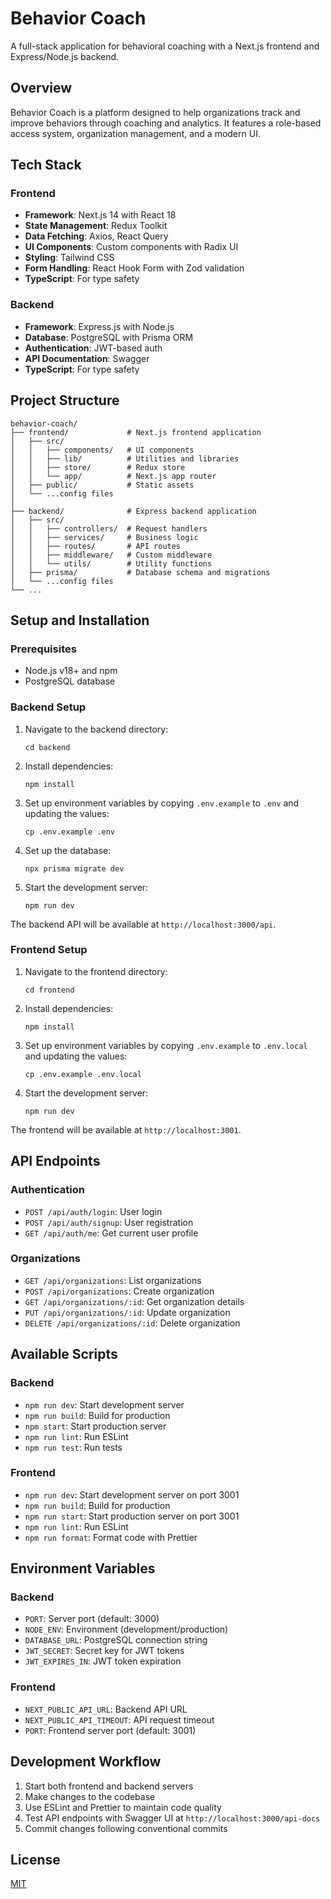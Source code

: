 # Behavior Coach

A full-stack application for behavioral coaching with a Next.js frontend and Express/Node.js backend.

## Overview

Behavior Coach is a platform designed to help organizations track and improve behaviors through coaching and analytics. It features a role-based access system, organization management, and a modern UI.

## Tech Stack

### Frontend
- **Framework**: Next.js 14 with React 18
- **State Management**: Redux Toolkit
- **Data Fetching**: Axios, React Query
- **UI Components**: Custom components with Radix UI
- **Styling**: Tailwind CSS
- **Form Handling**: React Hook Form with Zod validation
- **TypeScript**: For type safety

### Backend
- **Framework**: Express.js with Node.js
- **Database**: PostgreSQL with Prisma ORM
- **Authentication**: JWT-based auth
- **API Documentation**: Swagger
- **TypeScript**: For type safety

## Project Structure

```
behavior-coach/
├── frontend/             # Next.js frontend application
│   ├── src/
│   │   ├── components/   # UI components
│   │   ├── lib/          # Utilities and libraries
│   │   ├── store/        # Redux store
│   │   └── app/          # Next.js app router
│   ├── public/           # Static assets
│   └── ...config files
│
├── backend/              # Express backend application
│   ├── src/
│   │   ├── controllers/  # Request handlers
│   │   ├── services/     # Business logic
│   │   ├── routes/       # API routes
│   │   ├── middleware/   # Custom middleware
│   │   └── utils/        # Utility functions
│   ├── prisma/           # Database schema and migrations
│   └── ...config files
└── ...
```

## Setup and Installation

### Prerequisites
- Node.js v18+ and npm
- PostgreSQL database

### Backend Setup
1. Navigate to the backend directory:
   ```
   cd backend
   ```

2. Install dependencies:
   ```
   npm install
   ```

3. Set up environment variables by copying `.env.example` to `.env` and updating the values:
   ```
   cp .env.example .env
   ```

4. Set up the database:
   ```
   npx prisma migrate dev
   ```

5. Start the development server:
   ```
   npm run dev
   ```

The backend API will be available at `http://localhost:3000/api`.

### Frontend Setup
1. Navigate to the frontend directory:
   ```
   cd frontend
   ```

2. Install dependencies:
   ```
   npm install
   ```

3. Set up environment variables by copying `.env.example` to `.env.local` and updating the values:
   ```
   cp .env.example .env.local
   ```

4. Start the development server:
   ```
   npm run dev
   ```

The frontend will be available at `http://localhost:3001`.

## API Endpoints

### Authentication
- `POST /api/auth/login`: User login
- `POST /api/auth/signup`: User registration
- `GET /api/auth/me`: Get current user profile

### Organizations
- `GET /api/organizations`: List organizations
- `POST /api/organizations`: Create organization
- `GET /api/organizations/:id`: Get organization details
- `PUT /api/organizations/:id`: Update organization
- `DELETE /api/organizations/:id`: Delete organization

## Available Scripts

### Backend
- `npm run dev`: Start development server
- `npm run build`: Build for production
- `npm start`: Start production server
- `npm run lint`: Run ESLint
- `npm run test`: Run tests

### Frontend
- `npm run dev`: Start development server on port 3001
- `npm run build`: Build for production
- `npm run start`: Start production server on port 3001
- `npm run lint`: Run ESLint
- `npm run format`: Format code with Prettier

## Environment Variables

### Backend
- `PORT`: Server port (default: 3000)
- `NODE_ENV`: Environment (development/production)
- `DATABASE_URL`: PostgreSQL connection string
- `JWT_SECRET`: Secret key for JWT tokens
- `JWT_EXPIRES_IN`: JWT token expiration

### Frontend
- `NEXT_PUBLIC_API_URL`: Backend API URL
- `NEXT_PUBLIC_API_TIMEOUT`: API request timeout
- `PORT`: Frontend server port (default: 3001)

## Development Workflow

1. Start both frontend and backend servers
2. Make changes to the codebase
3. Use ESLint and Prettier to maintain code quality
4. Test API endpoints with Swagger UI at `http://localhost:3000/api-docs`
5. Commit changes following conventional commits

## License

[MIT](LICENSE) 